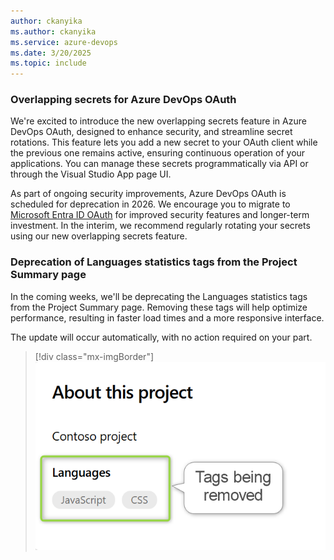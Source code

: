 ```yaml
---
author: ckanyika
ms.author: ckanyika
ms.service: azure-devops
ms.date: 3/20/2025
ms.topic: include
---
```


### Overlapping secrets for Azure DevOps OAuth

We're excited to introduce the new overlapping secrets feature in Azure DevOps OAuth, designed to enhance security, and streamline secret rotations. This feature lets you add a new secret to your OAuth client while the previous one remains active, ensuring continuous operation of your applications. You can manage these secrets programmatically via API or through the Visual Studio App page UI. 

As part of ongoing security improvements, Azure DevOps OAuth is scheduled for deprecation in 2026. We encourage you to migrate to [Microsoft Entra ID OAuth](/azure/devops/integrate/get-started/authentication/entra-oauth?view=azure-devops&preserve-view=true) for improved security features and longer-term investment. In the interim, we recommend regularly rotating your secrets using our new overlapping secrets feature.

### Deprecation of Languages statistics tags from the Project Summary page

In the coming weeks, we'll be deprecating the Languages statistics tags from the Project Summary page. Removing these tags will help optimize performance, resulting in faster load times and a more responsive interface.

The update will occur automatically, with no action required on your part. 

> [!div class="mx-imgBorder"]
> [![Screenshot of tags being removed.](../../media/253-general-01.png "Screenshot of tags being removed")](../../media/253-general-01.png#lightbox)


